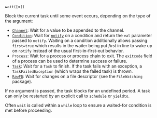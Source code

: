 ```
wait([x])
```

Block the current task until some event occurs, depending on the type of the argument:

  * [`Channel`](@ref): Wait for a value to be appended to the channel.
  * [`Condition`](@ref): Wait for [`notify`](@ref) on a condition and return the `val` parameter passed to `notify`. Waiting on a condition additionally allows passing `first=true` which results in the waiter being put *first* in line to wake up on `notify` instead of the usual first-in-first-out behavior.
  * `Process`: Wait for a process or process chain to exit. The `exitcode` field of a process can be used to determine success or failure.
  * [`Task`](@ref): Wait for a `Task` to finish. If the task fails with an exception, a `TaskFailedException` (which wraps the failed task) is thrown.
  * [`RawFD`](@ref): Wait for changes on a file descriptor (see the `FileWatching` package).

If no argument is passed, the task blocks for an undefined period. A task can only be restarted by an explicit call to [`schedule`](@ref) or [`yieldto`](@ref).

Often `wait` is called within a `while` loop to ensure a waited-for condition is met before proceeding.
